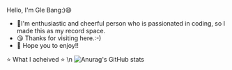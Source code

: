 Hello, I'm Gle Bang:)😄
- 💪I'm enthusiastic and cheerful person who is passionated in coding, so I made this as my record space.
- 😘 Thanks for visiting here.:-)
- 🤩 Hope you to enjoy!!











⭐️ What I acheived ⭐️
\n
![Anurag's GitHub stats](https://github-readme-stats.vercel.app/api?username=Gwithjoy&show_icons=true&theme=radical)
